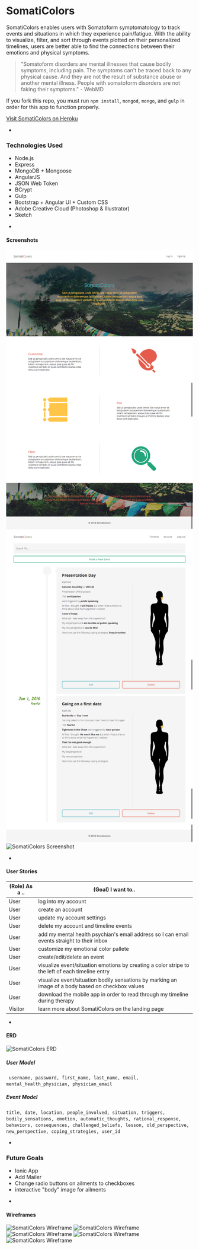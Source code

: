 # SomatiColors 

SomatiColors enables users with Somatoform symptomatology to track events and situations in which they experience pain/fatigue. With the ability to visualize, filter, and sort through events plotted on their personalized timelines, users are better able to find the connections between their emotions and physical symptoms. 

> "Somatoform disorders are mental illnesses that cause bodily symptoms, including pain. The symptoms can't be traced back to any physical cause. And they are not the result of substance abuse or another mental illness. People with somatoform disorders are not faking their symptoms." - WebMD

If you fork this repo, you must run `npm install`, `mongod`, `mongo`, and `gulp` in order for this app to function properly.

[ Visit SomatiColors on Heroku ](http://somaticolors.herokuapp.com/)

-

### Technologies Used

* Node.js
* Express
* MongoDB + Mongoose
* AngularJS
* JSON Web Token
* BCrypt
* Gulp
* Bootstrap + Angular UI + Custom CSS
* Adobe Creative Cloud (Photoshop & Illustrator)
* Sketch

-

#### Screenshots

![ SomatiColors Screenshot ](public/assets/landing.png)
![ SomatiColors Screenshot ](public/assets/timeline.png)
![ SomatiColors Screenshot ](public/assets/settings.png)

-

#### User Stories

| (Role) As a .. | (Goal) I want to.. |
|----------------|--------------------|
| User | log into my account |
| User | create an account |
| User | update my account settings |
| User | delete my account and timeline events |
| User | add my mental health psychian's email address so I can email events straight to their inbox |
| User | customize my emotional color pallete |
| User | create/edit/delete an event | Track emotions/bodily sensations |
| User | visualize event/situation emotions by creating a color stripe to the left of each timeline entry |
| User | visualize event/situation bodily sensations by marking an image of a body based on checkbox values |
| User | download the mobile app in order to read through my timeline during therapy |
| Visitor | learn more about SomatiColors on the landing page |

-

#### ERD

![ SomatiColors ERD ](public/assets/erd.jpg)

##### User Model
``` username, password, first_name, last_name, email, mental_health_physician, physician_email```

##### Event Model
``` title, date, location, people_involved, situation, triggers, bodily_sensations, emotion, automatic_thoughts, rational_response, behaviors, consequences, challenged_beliefs, lesson, old_perspective, new_perspective, coping_strategies, user_id ```

-

### Future Goals
* Ionic App
* Add Mailer
* Change radio buttons on ailments to checkboxes
* interactive "body" image for ailments

-

#### Wireframes

![ SomatiColors Wireframe ](public/assets/SomatiColors_Home.png)
![ SomatiColors Wireframe ](public/assets/SomatiColors_SignUp.png)
![ SomatiColors Wireframe ](public/assets/SomatiColors_Login.png)
![ SomatiColors Wireframe ](public/assets/SomatiColors_UserHome.png)
![ SomatiColors Wireframe ](public/assets/SomatiColors_UserProfile.png)
